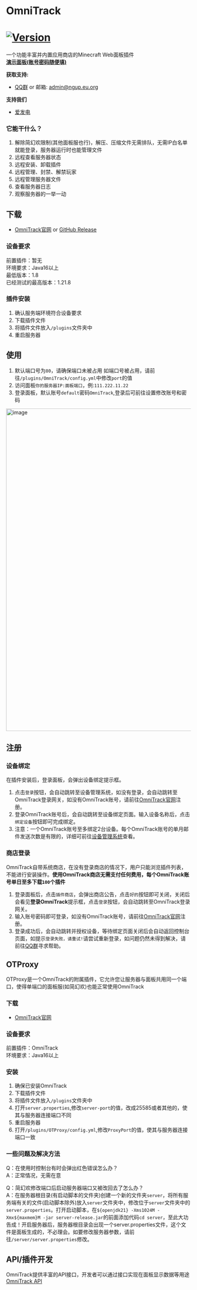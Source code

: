 # OmniTrack
[![Version](https://img.shields.io/badge/dynamic/json?url=https%3A%2F%2Fomnitrack.ngup.eu.org%2Fapi%2Fversion&query=%24.version&label=Version&link=https%3A%2F%2Fomnitrack.ngup.eu.org%2F)](https://omnitrack.ngup.eu.org/)
===========

一个功能丰富并内置应用商店的Minecraft Web面板插件  
**[演示面板(账号密码随便填)](https://omnitrack.ngup.eu.org/?server=demo)**

**获取支持:**
- [QQ群](https://qm.qq.com/q/NrAST9Uqie) or 邮箱: admin@ngup.eu.org

**支持我们**
- [爱发电](https://afdian.com/a/lao_wang)

### 它能干什么？
1. 解除简幻欢限制(其他面板服也行)，解压、压缩文件无需排队，无需IP白名单就能登录，服务器运行时也能管理文件
2. 远程查看服务器状态
3. 远程安装、卸载插件
4. 远程管理、封禁、解禁玩家
5. 远程管理服务器文件
6. 查看服务器日志
7. 观察服务器的一举一动

下载
------
- [OmniTrack官网](https://omnitrack.ngup.eu.org/omnitrack) or [GitHub Release](https://github.com/YYDSQAQ1024/OmniTrack/releases/latest)

### 设备要求
前置插件：暂无  
环境要求：Java16以上  
最低版本：1.8  
已经测试的最高版本：1.21.8  

### 插件安装
1. 确认服务端环境符合设备要求
2. 下载插件文件
3. 将插件文件放入`/plugins`文件夹中
4. 重启服务器

使用
------
1. 默认端口号为`80`，请确保端口未被占用
如端口号被占用，请前往`/plugins/OmniTrack/config.yml`中修改`port`的值  
2. 访问面板`你的服务器IP:面板端口`，例:`111.222.11.22`  
3. 登录面板，默认账号`default`密码`OmniTrack`,登录后可前往设置修改账号和密码  
<img width="1919" height="878" alt="image" src="https://github.com/user-attachments/assets/b064e85b-e8d3-449b-9043-3add7fabf521" />

注册
------
### 设备绑定
在插件安装后，登录面板，会弹出设备绑定提示框。
1. 点击`登录`按钮，会自动跳转至设备管理系统，如没有登录，会自动跳转至OmniTrack登录网关，如没有OmniTrack账号，请前往[OmniTrack官网](https://omnitrack.ngup.eu.org/register)注册。
2. 登录OmniTrack账号后，会自动跳转至设备绑定页面。输入设备名称后，点击`绑定设备`按钮即可完成绑定。
3. 注意：一个OmniTrack账号至多绑定2台设备。每个OmniTrack账号的单月邮件发送次数是有限的，详细可前往[设备管理系统](https://console.ngup.eu.org/)查看。

### 商店登录
OmniTrack自带系统商店，在没有登录商店的情况下，用户只能浏览插件列表，不能进行安装操作。**使用OmniTrack商店无需支付任何费用，每个OmniTrack账号单日至多下载`100`个插件**
1. 登录面板后，点击`插件商店`，会弹出商店公告，点击`好的`按钮即可关闭，关闭后会看见**登录OmniTrack**提示框，点击`登录`按钮，会自动跳转至OmniTrack登录网关。
2. 输入账号密码即可登录，如没有OmniTrack账号，请前往[OmniTrack官网](https://omnitrack.ngup.eu.org/register)注册。
3. 登录成功后，会自动跳转并授权设备，等待绑定页面关闭后会自动返回控制台页面，如提示`登录失败，请重试!`请尝试重新登录，如问题仍然未得到解决，请前往[QQ群](https://qm.qq.com/q/NrAST9Uqie)寻求帮助。

OTProxy
------
OTProxy是一个OmniTrack的附属插件，它允许您让服务器与面板共用同一个端口，使得单端口的面板服(如简幻欢)也能正常使用OmniTrack
### 下载
- [OmniTrack官网](https://omnitrack.ngup.eu.org/otproxy)

### 设备要求
前置插件：OmniTrack  
环境要求：Java16以上  

### 安装
1. 确保已安装OmniTrack
2. 下载插件文件
3. 将插件文件放入`/plugins`文件夹中
4. 打开`server.properties`,修改`server-port`的值，改成25585或者其他的，使其与服务器连接端口不同
5. 重启服务器
6. 打开`/plugins/OTProxy/config.yml`,修改`ProxyPort`的值，使其与服务器连接端口一致

### 一些问题及解决方法
Q：在使用时控制台有时会弹出红色错误怎么办？  
A：正常情况，无需在意  

Q：简幻欢修改端口后启动服务器端口又被改回去了怎么办？  
A：在服务器根目录(有启动脚本的文件夹)创建一个新的文件夹`server`，将所有服务端有关的文件(启动脚本除外)放入`server`文件夹中，修改位于`server`文件夹中的`server.properties`。打开启动脚本，在`${openjdk21} -Xms1024M -Xmx${maxmem}M -jar server-release.jar`的前面添加代码`cd server`，至此大功告成！开启服务器后，服务器根目录会出现一个server.properties文件，这个文件是面板生成的，不必理会。如要修改服务器参数，请前往`/server/server.properties`修改。  

API/插件开发
------
OmniTrack提供丰富的API接口，开发者可以通过接口实现在面板显示数据等用途  
[OmniTrack API](https://github.com/YYDSQAQ1024/OmniTrack-mvn)


